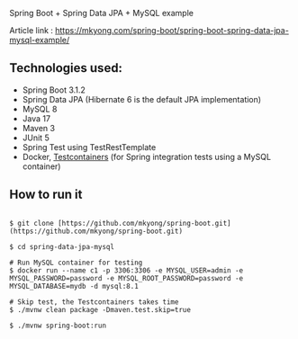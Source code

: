  Spring Boot + Spring Data JPA + MySQL example

Article link : https://mkyong.com/spring-boot/spring-boot-spring-data-jpa-mysql-example/

## Technologies used:
* Spring Boot 3.1.2
* Spring Data JPA (Hibernate 6 is the default JPA implementation)
* MySQL 8
* Java 17
* Maven 3
* JUnit 5
* Spring Test using TestRestTemplate
* Docker, [Testcontainers](https://testcontainers.com/) (for Spring integration tests using a MySQL container)

## How to run it
```

$ git clone [https://github.com/mkyong/spring-boot.git](https://github.com/mkyong/spring-boot.git)

$ cd spring-data-jpa-mysql

# Run MySQL container for testing
$ docker run --name c1 -p 3306:3306 -e MYSQL_USER=admin -e MYSQL_PASSWORD=password -e MYSQL_ROOT_PASSWORD=password -e MYSQL_DATABASE=mydb -d mysql:8.1

# Skip test, the Testcontainers takes time
$ ./mvnw clean package -Dmaven.test.skip=true

$ ./mvnw spring-boot:run

```


